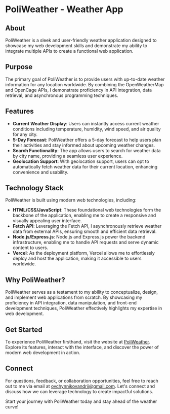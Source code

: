 # PoliWeather - Weather App

## About

PoliWeather is a sleek and user-friendly weather application designed to showcase my web development skills and demonstrate my ability to integrate multiple APIs to create a functional web application.

## Purpose

The primary goal of PoliWeather is to provide users with up-to-date weather information for any location worldwide. By combining the OpenWeatherMap and OpenCage APIs, I demonstrate proficiency in API integration, data retrieval, and asynchronous programming techniques.

## Features

- **Current Weather Display**: Users can instantly access current weather conditions including temperature, humidity, wind speed, and air quality for any city.
- **5-Day Forecast**: PoliWeather offers a 5-day forecast to help users plan their activities and stay informed about upcoming weather changes.
- **Search Functionality**: The app allows users to search for weather data by city name, providing a seamless user experience.
- **Geolocation Support**: With geolocation support, users can opt to automatically fetch weather data for their current location, enhancing convenience and usability.

## Technology Stack

PoliWeather is built using modern web technologies, including:

- **HTML/CSS/JavaScript**: These foundational web technologies form the backbone of the application, enabling me to create a responsive and visually appealing user interface.
- **Fetch API**: Leveraging the Fetch API, I asynchronously retrieve weather data from external APIs, ensuring smooth and efficient data retrieval.
- **Node.js/Express.js**: Node.js and Express.js power the backend infrastructure, enabling me to handle API requests and serve dynamic content to users.
- **Vercel**: As the deployment platform, Vercel allows me to effortlessly deploy and host the application, making it accessible to users worldwide.

## Why PoliWeather?

PoliWeather serves as a testament to my ability to conceptualize, design, and implement web applications from scratch. By showcasing my proficiency in API integration, data manipulation, and front-end development techniques, PoliWeather effectively highlights my expertise in web development.

## Get Started

To experience PoliWeather firsthand, visit the website at [PoliWeather](https://poliweather.vercel.app/). Explore its features, interact with the interface, and discover the power of modern web development in action.

## Connect

For questions, feedback, or collaboration opportunities, feel free to reach out to me via email at ovchynnikovandrii@gmail.com. Let's connect and discuss how we can leverage technology to create impactful solutions.

Start your journey with PoliWeather today and stay ahead of the weather curve!
